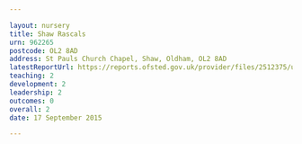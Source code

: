 ```yaml
---

layout: nursery
title: Shaw Rascals
urn: 962265
postcode: OL2 8AD
address: St Pauls Church Chapel, Shaw, Oldham, OL2 8AD
latestReportUrl: https://reports.ofsted.gov.uk/provider/files/2512375/urn/962265.pdf
teaching: 2
development: 2
leadership: 2
outcomes: 0
overall: 2
date: 17 September 2015

---
```


